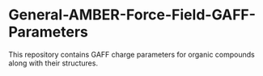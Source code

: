 # General-AMBER-Force-Field-GAFF-Parameters
This repository contains GAFF charge parameters for organic compounds along with their structures.
